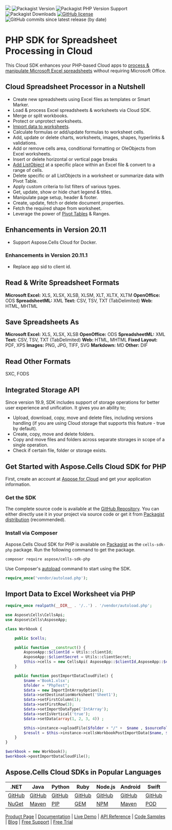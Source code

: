 ![](https://img.shields.io/badge/REST%20API-v3.0-lightgrey) ![Packagist Version](https://img.shields.io/packagist/v/aspose/cells-sdk-php) ![Packagist PHP Version Support](https://img.shields.io/packagist/php-v/aspose/cells-sdk-php) ![Packagist Downloads](https://img.shields.io/packagist/dt/aspose/cells-sdk-php) [![GitHub license](https://img.shields.io/github/license/aspose-cells-cloud/aspose-cells-cloud-java)](https://github.com/aspose-cells-cloud/aspose-cells-cloud-php/blob/master/LICENSE) ![GitHub commits since latest release (by date)](https://img.shields.io/github/commits-since/aspose-cells-cloud/aspose-cells-cloud-php/20.11)

# PHP SDK for Spreadsheet Processing in Cloud

This Cloud SDK enhances your PHP-based Cloud apps to [process & manipulate Microsoft Excel spreadsheets](https://products.aspose.cloud/cells/php) without requiring Microsoft Office.

## Cloud Spreadsheet Processor in a Nutshell

- Create new spreadsheets using Excel files as templates or Smart Marker.
- Load & process Excel spreadsheets & worksheets via Cloud SDK.
- Merge or split workbooks.
- Protect or unprotect worksheets.
- [Import data to worksheets](https://docs.aspose.cloud/cells/import-data-into-worksheet/).
- Calculate formulas or add/update formulas to worksheet cells.
- Add, update or delete charts, worksheets, images, shapes, hyperlinks & validations.
- Add or remove cells area, conditional formatting or OleObjects from Excel worksheets.
- Insert or delete horizontal or vertical page breaks
- [Add ListObject](https://docs.aspose.cloud/cells/working-with-list-object-or-table/) at a specific place within an Excel file & convert to a range of cells.
- Delete specific or all ListObjects in a worksheet or summarize data with Pivot Table.
- Apply custom criteria to list filters of various types.
- Get, update, show or hide chart legend & titles.
- Manipulate page setup, header & footer.
- Create, update, fetch or delete document properties.
- Fetch the required shape from worksheet.
- Leverage the power of [Pivot Tables](https://docs.aspose.cloud/cells/working-with-pivot-tables/) & Ranges.

## Enhancements in Version 20.11

- Support Aspose.Cells Cloud for Docker.

### Enhancements in Version 20.11.1

- Replace app sid to client id.


## Read & Write Spreadsheet Formats

**Microsoft Excel:** XLS, XLSX, XLSB, XLSM, XLT, XLTX, XLTM
**OpenOffice:** ODS
**SpreadsheetML:** XML
**Text:** CSV, TSV, TXT (TabDelimited)
**Web:** HTML, MHTML

## Save Spreadsheets As

**Microsoft Excel:** XLS, XLSX, XLSB
**OpenOffice:** ODS
**SpreadsheetML:** XML
**Text:** CSV, TSV, TXT (TabDelimited)
**Web:** HTML, MHTML
**Fixed Layout:** PDF, XPS
**Images:** PNG, JPG, TIFF, SVG
**Markdown:** MD
**Other:** DIF

## Read Other Formats

SXC, FODS

## Integrated Storage API

Since version 19.9, SDK includes support of storage operations for better user experience and unification. It gives you an ability to;

- Upload, download, copy, move and delete files, including versions handling (if you are using Cloud storage that supports this feature - true by default).
- Create, copy, move and delete folders.
- Copy and move files and folders across separate storages in scope of a single operation.
- Check if certain file, folder or storage exists.


## Get Started with Aspose.Cells Cloud SDK for PHP

First, create an account at [Aspose for Cloud](https://dashboard.aspose.cloud/#/apps) and get your application information.

### Get the SDK

The complete source code is available at the [GitHub Repository](https://github.com/aspose-cells-cloud/aspose-cells-cloud-php). You can either directly use it in your project via source code or get it from [Packagist distribution](https://packagist.org/packages/aspose/cells-sdk-php) (recommended). 

### Install via Composer

Aspose.Cells Cloud SDK for PHP is available on [Packagist](https://packagist.org/packages/aspose/cells-sdk-php) as the `cells-sdk-php` package. Run the following command to get the package.

```console
composer require aspose/cells-sdk-php
```

Use Composer's [autoload](https://getcomposer.org/doc/00-intro.md#autoloading) command to start using the SDK.

```php
require_once('vendor/autoload.php');
```

## Import Data to Excel Worksheet via PHP

```php
require_once realpath(__DIR__ . '/..') . '/vendor/autoload.php';

use Aspose\Cells\CellsApi;
use Aspose\Cells\AsposeApp;

class Workbook {

    public $cells;

    public function __construct() {
        AsposeApp::$clientId = Utils::clientId;
        AsposeApp::$clientSecret = Utils::clientSecret;
        $this->cells = new CellsApi( AsposeApp::$clientId,AsposeApp::$clientSecret );
    }

    public function postImportDataCloudFile() {
        $name ='Book1.xlsx';
        $folder = "PhpTest";
        $data = new ImportIntArrayOption();
        $data->setDestinationWorksheet('Sheet1');
        $data->setFirstColumn(1);
        $data->setFirstRow(3);
        $data->setImportDataType('IntArray');
        $data->setIsVertical('true');
        $data->setData(array(1, 2, 3, 4)) ;

        $this->instance->uploadFile($folder + "/" +  $name , $sourceFolder + $name);
        $result = $this->instance->cellsWorkbookPostImportData($name, $data,  $folder);
    }
}

$workbook = new Workbook();
$workbook->postImportDataCloudFile();
```

## Aspose.Cells Cloud SDKs in Popular Languages

| .NET | Java | Python | Ruby | Node.js | Android | Swift | Perl | GO |
|---|---|---|---|---|---|---|---|---|
| [GitHub](https://github.com/aspose-cells-cloud/aspose-cells-cloud-dotnet) | [GitHub](https://github.com/aspose-cells-cloud/aspose-cells-cloud-java) | [GitHub](https://github.com/aspose-cells-cloud/aspose-cells-cloud-python) | [GitHub](https://github.com/aspose-cells-cloud/aspose-cells-cloud-ruby)  | [GitHub](https://github.com/aspose-cells-cloud/aspose-cells-cloud-node) | [GitHub](https://github.com/aspose-cells-cloud/aspose-cells-cloud-android)  | [GitHub](https://github.com/aspose-cells-cloud/aspose-cells-cloud-swift) | [GitHub](https://github.com/aspose-cells-cloud/aspose-cells-cloud-perl) | [GitHub](https://github.com/aspose-cells-cloud/aspose-cells-cloud-go) |
| [NuGet](https://www.nuget.org/packages/Aspose.Cells-Cloud/) | [Maven](https://repository.aspose.cloud/webapp/#/artifacts/browse/tree/General/repo/com/aspose/aspose-cells-cloud) | [PIP](https://pypi.org/project/asposecellscloud/) | [GEM](https://rubygems.org/gems/aspose_cells_cloud)  | [NPM](https://www.npmjs.com/package/asposecellscloud) | [Maven](https://repository.aspose.cloud/webapp/#/artifacts/browse/tree/General/repo/com/aspose/aspose-cells-cloud-android) | [POD](https://cocoapods.org/pods/AsposeCellsCloud) |  [CPAN](https://metacpan.org/release/AsposeCellsCloud-CellsApi) | [GO](https://pkg.go.dev/github.com/aspose-cells-cloud/aspose-cells-cloud-go/v20?tab=overview) |


[Product Page](https://products.aspose.cloud/cells/php) | [Documentation](https://docs.aspose.cloud/cells/) | [Live Demo](https://products.aspose.app/cells/family) | [API Reference](https://apireference.aspose.cloud/cells/) | [Code Samples](https://github.com/aspose-cells-cloud/aspose-cells-cloud-php/tree/master/test/Api) | [Blog](https://blog.aspose.cloud/category/cells/) | [Free Support](https://forum.aspose.cloud/c/cells) | [Free Trial](https://dashboard.aspose.cloud/#/apps)
